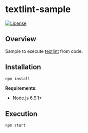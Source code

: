 # textlint-sample

[![License](https://img.shields.io/:license-mit-blue.svg)](https://doge.mit-license.org)

## Overview

Sample to execute [textlint](https://github.com/textlint/textlint) from code.

## Installation

```bash
npm install
```

**Requirements**:

- Node.js 6.9.1+

## Execution

```bash
npm start
```
